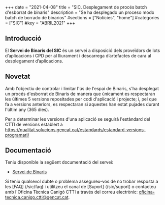 +++
date        = "2021-04-08"
title       = "SIC. Desplegament de procés batch d'esborrat de binaris"
description = "Se ha desplegado un proceso modo batch de borrado de binarios"
#sections    = ["Notícies", "home"]
#categories  = ["SIC"]
#key         = "ABRIL2021"
+++

## Introducció

El **Servei de Binaris del SIC** és un servei a disposició dels proveïdors de lots d’aplicacions i CPD per al lliurament i descarrega d’artefactes de cara al desplegament d’aplicacions.

## Novetat

Amb l'objectiu de controlar i limitar l'ús de l'espai de Binaris, s'ha desplegat un procés d'esborrat de Binaris de manera que únicament es respectaran les últimes 5 versions repositades per codi d'aplicació i projecte; i, pel que fa a versions anteriors, es respectaran si aquestes han estat pujades durant l'últim any (365 dies).

Per a determinar les versions d'una aplicació se seguirà l'estàndard del CTTI de versions establert a https://qualitat.solucions.gencat.cat/estandards/estandard-versions-programari/

## Documentació

Teniu disponible la següent documentació del servei:

* [Servei de Binaris](https://canigo.ctti.gencat.cat/sic-serveis/binaris/)


Si teniu qualsevol dubte o problema assegureu-vos de no trobar resposta a les [FAQ] (/sic/faq) i utilitzeu el canal de [Suport] (/sic/suport) o contacteu amb l'Oficina Tècnica Canigó CTTI a través del correu electrònic: oficina-tecnica.canigo.ctti@gencat.cat.

